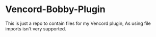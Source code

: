 # Vencord-Bobby-Plugin

This is just a repo to contain files for my Vencord plugin, As using file imports isn't very supported.
